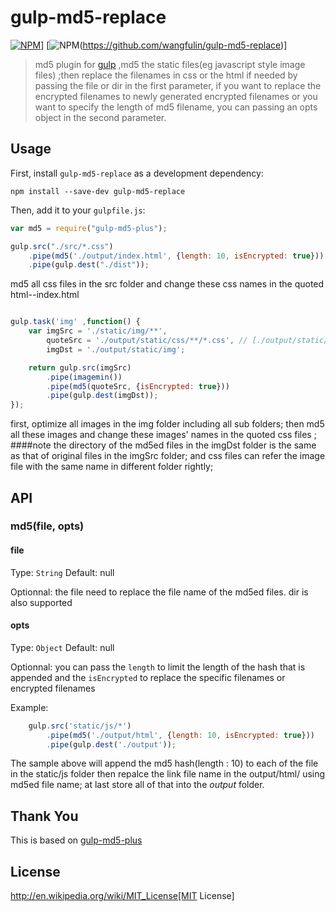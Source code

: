 # gulp-md5-replace

[![NPM](https://nodei.co/npm-dl/gulp-md5-replace.png)](https://nodei.co/npm/gulp-md5-replace/)]
[![NPM](https://nodei.co/npm/gulp-md5-replace.png?downloads=true&downloadRank=true&stars=true)(https://github.com/wangfulin/gulp-md5-replace)]

> md5 plugin for [gulp](https://github.com/wangfulin/gulp-md5-replace) ,md5 the static files(eg javascript style image files) ;then replace the filenames in css or the html if needed by passing the file or dir in the first parameter, if you want to replace the encrypted filenames to newly generated encrypted filenames or you want to specify the length of md5 filename, you can passing an opts object in the second parameter.

## Usage

First, install `gulp-md5-replace` as a development dependency:

```shell
npm install --save-dev gulp-md5-replace
```

Then, add it to your `gulpfile.js`:

```javascript
var md5 = require("gulp-md5-plus");

gulp.src("./src/*.css")
	.pipe(md5('./output/index.html', {length: 10, isEncrypted: true}))
	.pipe(gulp.dest("./dist"));
```

md5 all css files in the src folder and change these css names in the quoted html--index.html

```javascript

gulp.task('img' ,function() {
    var imgSrc = './static/img/**',
        quoteSrc = './output/static/css/**/*.css', // [./output/static/css/**/*.css',./output/static/js/**/*.js']
        imgDst = './output/static/img';

    return gulp.src(imgSrc)
        .pipe(imagemin())
        .pipe(md5(quoteSrc, {isEncrypted: true}))
        .pipe(gulp.dest(imgDst));
});

```

first, optimize all images in the img folder including all sub folders; then md5 all these images and change these images' names in the quoted css files ;
####note
the directory of the md5ed files in the imgDst folder is the same as that of original files in the imgSrc folder; and css files can refer the image file with the same name in different folder rightly;

## API

### md5(file, opts)

#### file
Type: `String`
Default: null

Optionnal: the file need to replace the file name of the md5ed files. dir is also supported

#### opts
Type: `Object`
Default: null

Optionnal: you can pass the `length` to limit the length of the hash that is appended and the `isEncrypted` to replace the specific filenames or encrypted filenames

Example:
```javascript
	gulp.src('static/js/*')
        .pipe(md5('./output/html', {length: 10, isEncrypted: true}))
        .pipe(gulp.dest('./output'));
```

The sample above will append the md5 hash(length : 10) to each of the file in the static/js folder then repalce the link file name in the output/html/ using md5ed file name; at last store all of that into the *output* folder.

## Thank You

This is based on [gulp-md5-plus](https://github.com/wpfpizicai/gulp-md5-plus)

## License

http://en.wikipedia.org/wiki/MIT_License[MIT License]




